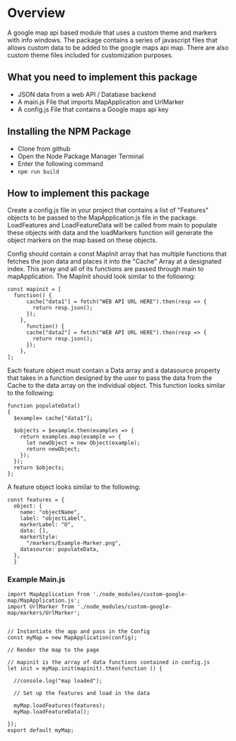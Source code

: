 # Overview
A google map api based module that uses a custom theme and markers with info windows.
The package contains a series of javascript files that allows custom data to be added to the google maps api map.
There are also custom theme files included for customization purposes.

## What you need to implement this package
* JSON data from a web API / Database backend <br>
* A main.js File that imports MapApplication and UrlMarker <br>
* A config.js File that contains a Google maps api key <br>

## Installing the NPM Package
* Clone from github
* Open the Node Package Manager Terminal
* Enter the following command
* ```npm run build```



## How to implement this package
Create a config.js file in your project that contains a list of "Features" objects to be passed to the MapApplication.js file in the package.
LoadFeatures and LoadFeatureData will be called from main to populate these objects with data and the loadMarkers function will generate the object markers on the map based on these objects.

Config should contain a const MapInit array that has multiple functions that fetches the json data and places it into the "Cache" Array at a designated index.
This array and all of its functions are passed through main to mapApplication.
The MapInit should look similar to the following:
```
const mapinit = [
  function() {
      cache["data1"] = fetch("WEB API URL HERE").then(resp => {
        return resp.json();
      });
    },
      function() {
      cache["data2"] = fetch("WEB API URL HERE").then(resp => {
        return resp.json();
      });
    },
];
```

Each feature object must contain a Data array and a datasource property that takes in a function designed by the user to pass the data from the Cache to the data array on the individual object. This function looks similar to the following:
```
function populateData()
{ 
  $example= cache["data1"];

  $objects = $example.then(examples => {
    return examples.map(example => {
      let newObject = new Object(example);
      return newObject;
    });
  });
  return $objects;
};
```
A feature object looks similar to the following:

```
const features = {
  object: {
    name: "objectName",
    label: "objectLabel",
    markerLabel: "O",
    data: [],
    markerStyle:
      "/markers/Example-Marker.png",
    datasource: populateData,
  },
  }
  ```
  
  ### Example Main.js
  
  ```
  import MapApplication from './node_modules/custom-google-map/MapApplication.js';
import UrlMarker from './node_modules/custom-google-map/markers/UrlMarker';


// Instantiate the app and pass in the Config
const myMap = new MapApplication(config);

// Render the map to the page

// mapinit is the array of data functions contained in config.js
let init = myMap.init(mapinit).then(function () {

	//console.log("map loaded");

	// Set up the features and load in the data

	myMap.loadFeatures(features);
	myMap.loadFeatureData();

});
export default myMap;
```
  
